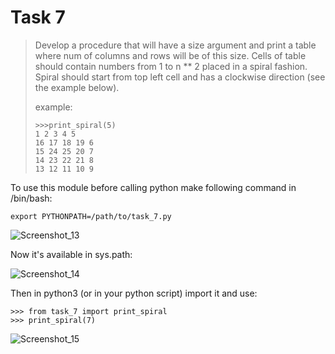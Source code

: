 # Task 7

> Develop a procedure that will have a size argument and print a table where num of columns and rows 
> will be of this size. Cells of table should contain numbers from 1 to n ** 2 placed in a spiral fashion. 
> Spiral should start from top left cell and has a clockwise direction (see the example below).
> 
> example:
> 
>  ```
>  >>>print_spiral(5)  
>  1 2 3 4 5   
>  16 17 18 19 6   
>  15 24 25 20 7   
>  14 23 22 21 8
>  13 12 11 10 9
>  ```


To use this module before calling python make following command in /bin/bash:

 ```
 export PYTHONPATH=/path/to/task_7.py
 ```
 
 ![Screenshot_13](https://user-images.githubusercontent.com/40645030/113493217-1de70380-94e6-11eb-8f3f-3bfad4ba2f7b.png)
 
Now it's available in sys.path:
 
 ![Screenshot_14](https://user-images.githubusercontent.com/40645030/113493221-23444e00-94e6-11eb-9b3e-3d0514321207.png)

 
Then in python3 (or in your python script) import it and use:
 
 ```
 >>> from task_7 import print_spiral
 >>> print_spiral(7)
 ```   
 
 ![Screenshot_15](https://user-images.githubusercontent.com/40645030/113493228-35be8780-94e6-11eb-8c2b-2cd92d6dc883.png)
